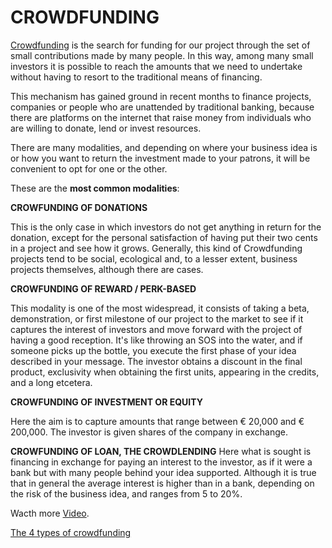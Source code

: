 # **CROWDFUNDING**

[Crowdfunding](https://www.youtube.com/watch?v=8b5-iEnW70k) is the search for funding for our project through the set of small contributions made by many people. In this way, among many small investors it is possible to reach the amounts that we need to undertake without having to resort to the traditional means of financing.

This mechanism has gained ground in recent months to finance projects, companies or people who are unattended by traditional banking, because there are platforms on the internet that raise money from individuals who are willing to donate, lend or invest resources.

There are many modalities, and depending on where your business idea is or how you want to return the investment made to your patrons, it will be convenient to opt for one or the other.

These are the **most common modalities**:

**CROWFUNDING OF DONATIONS** 

This is the only case in which investors do not get anything in return for the donation, except for the personal satisfaction of having put their two cents in a project and see how it grows. Generally, this kind of Crowdfunding projects tend to be social, ecological and, to a lesser extent, business projects themselves, although there are cases.

**CROWFUNDING OF REWARD / PERK-BASED** 

This modality is one of the most widespread, it consists of taking a beta, demonstration, or first milestone of our project to the market to see if it captures the interest of investors and move forward with the project of having a good reception. It's like throwing an SOS into the water, and if someone picks up the bottle, you execute the first phase of your idea described in your message. The investor obtains a discount in the final product, exclusivity when obtaining the first units, appearing in the credits, and a long etcetera.

**CROWFUNDING OF INVESTMENT OR EQUITY** 

Here the aim is to capture amounts that range between € 20,000 and € 200,000. The investor is given shares of the company in exchange.

**CROWFUNDING OF LOAN, THE CROWDLENDING** 
Here what is sought is financing in exchange for paying an interest to the investor, as if it were a bank but with many people behind your idea supported. Although it is true that in general the average interest is higher than in a bank, depending on the risk of the business idea, and ranges from 5 to 20%.

Wacth more [Video](https://www.youtube.com/).


[The 4 types of crowdfunding](https://youtu.be/Vqvomrib6x0)